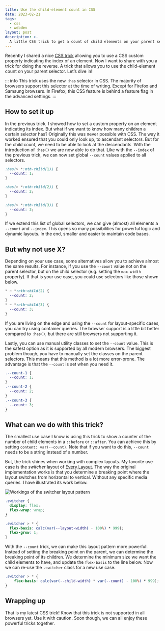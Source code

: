 ```yaml
---
title: Use the child-element count in CSS
date: 2023-02-21
tags:
  - css
  - webdev
layout: post
description: >-
  A little CSS trick to get a count of child elements on your parent selector.
---
```


Recently I shared a nice [CSS trick](/writing/a-nth-child-css-trick/) allowing you to use a CSS custom property indicating the index of an element. Now I want to share with you a trick for doing the reverse. A trick that allows you to use the child-element count on your parent selector. Let’s dive in!

::: info
This trick uses the new `:has` selector in CSS. The majority of browsers support this selector at the time of writing. Except for Firefox and Samsung browsers. In Firefox, this CSS feature is behind a feature flag in the advanced settings.
:::

## How to set it up

In the previous trick, I showed how to set a custom property on an element indicating its index. But what if we want to know how many children a certain selector has? Originally this was never possible with CSS. The way it worked ensured that you could only look up, to ascendant selectors. But for the child count, we need to be able to look at the descendants. With the introduction of `:has()` we are now able to do that. Like with the `--index` of the previous trick, we can now set global `--count` values applied to all selectors.

```css
:has(> *:nth-child(1)) {
  --count: 1;
}

:has(> *:nth-child(2)) {
  --count: 2;
}

:has(> *:nth-child(3)) {
  --count: 3;
}
```

If we extend this list of global selectors, we can give (almost) all elements a `--count` and `--index`. This opens so many possibilities for powerful logic and dynamic layouts. In the end, smaller and easier to maintain code bases.

## But why not use X?

Depending on your use case, some alternatives allow you to achieve almost the same results. For instance, if you use the `--count` value not on the parent selector, but on the child selector (e.g. setting the `max-width` property). If that is your use case, you could use selectors like those shown below.

```css
* ~ *:nth-child(2) {
  --count: 2;
}
* ~ *:nth-child(3) {
  --count: 3;
}
```

If you are living on the edge and using the `--count` for layout-specific cases, you can try using container queries. The browser support is a little bit better compared to `:has()`, but there are still browsers not supporting it.

Lastly, you can use manual utility classes to set the `--count` value. This is the safest option as it is supported by all modern browsers. The biggest problem though, you have to manually set the classes on the parent selectors. This means that this method is a lot more error-prone. The advantage is that the `--count` is set when you need it.

```css
.--count-1 {
  --count: 1;
}
.--count-2 {
  --count: 2;
}
.--count-3 {
  --count: 3;
}
```

## What can we do with this trick?

The smallest use case I know is using this trick to show a counter of the number of child elements in a `::before` or `::after`. You can achieve this by setting `content: var(--count)`. Note that if you want to do this, `--count` needs to be a string instead of a number.

But, the trick shines when working with complex layouts. My favorite use case is the _switcher_ layout of [Every Layout](https://every-layout.dev/layouts/switcher/). The way the original implementation works is that you determine a breaking point where the layout switches from horizontal to vertical. Without any specific media queries. I have illustrated its work below.

![Workings of the switcher layout pattern](/img/switcher-layout.png)

```css
.switcher {
  display: flex;
  flex-wrap: wrap;
}

.switcher > * {
  flex-basis: calc(var(--layout-width) - 100%) * 999);
  flex-grow: 1;
}
```

With the `--count` trick, we can make this layout pattern more powerful. Instead of setting the breaking point on the parent, we can determine the breaking point of its children. We determine the minimum size we want the child elements to have, and update the `flex-basis` to the line below. Now we can re-use the `.switcher` class for a new use case.

```css
.switcher > * {
	flex-basis: calc(var(--child-width) * var(--count) - 100%) * 999);
}
```

## Wrapping up

That is my latest CSS trick! Know that this trick is not supported in all browsers yet. Use it with caution. Soon though, we can all enjoy these powerful tricks together.

